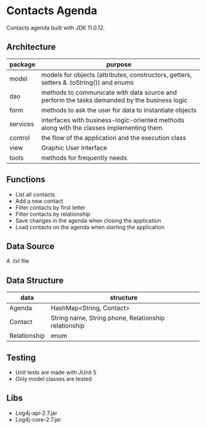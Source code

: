 # Contacts Agenda
Contacts agenda built with JDK 11.0.12.

## Architecture
|package|purpose|
|----------------|-------------------------------|
|model|models for objects (attributes, constructors, getters, setters & .toString()) and enums|
|dao|methods to communicate with data source and perform the tasks demanded by the business logic|
|form|methods to ask the user for data to instantiate objects|
|services|interfaces with business-logic-oriented methods along with the classes implementing them|
|control|the flow of the application and the execution class|
|view|Graphic User Interface|
|tools|methods for frequently needs|

## Functions
 - List all contacts
 - Add a new contact
 - Filter contacts by first letter
 - Filter contacts by relationship
 - Save changes in the agenda when closing the application
 - Load contacts on the agenda when starting the application

## Data Source
A .txt file

## Data Structure
|data|structure|
|----------------|-------------------------------|
|Agenda|HashMap<String, Contact>|
|Contact|String name, String phone, Relationship relationship|
|Relationship|enum|

## Testing
- Unit tests are made with JUnit 5
- Only model classes are tested

## Libs
 - Log4j-api-2.7.jar
 - Log4j-core-2.7.jar
